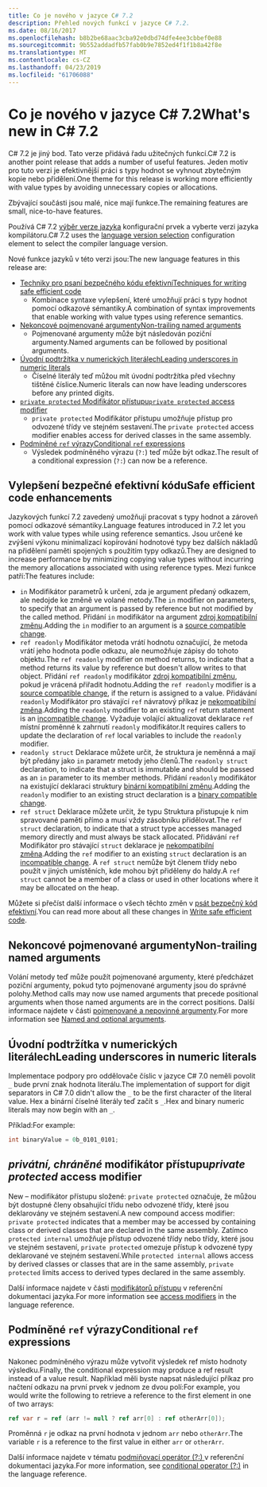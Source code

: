 ```yaml
---
title: Co je nového v jazyce C# 7.2
description: Přehled nových funkcí v jazyce C# 7.2.
ms.date: 08/16/2017
ms.openlocfilehash: b8b2be68aac3cba92e0dbd74dfe4ee3cbbef0e88
ms.sourcegitcommit: 9b552addadfb57fab0b9e7852ed4f1f1b8a42f8e
ms.translationtype: MT
ms.contentlocale: cs-CZ
ms.lasthandoff: 04/23/2019
ms.locfileid: "61706088"
---
```

# <a name="whats-new-in-c-72"></a><span data-ttu-id="eb907-103">Co je nového v jazyce C# 7.2</span><span class="sxs-lookup"><span data-stu-id="eb907-103">What's new in C# 7.2</span></span>

<span data-ttu-id="eb907-104">C# 7.2 je jiný bod. Tato verze přidává řadu užitečných funkcí.</span><span class="sxs-lookup"><span data-stu-id="eb907-104">C# 7.2 is another point release that adds a number of useful features.</span></span>
<span data-ttu-id="eb907-105">Jeden motiv pro tuto verzi je efektivnější práci s typy hodnot se vyhnout zbytečným kopie nebo přidělení.</span><span class="sxs-lookup"><span data-stu-id="eb907-105">One theme for this release is working more efficiently with value types by avoiding unnecessary copies or allocations.</span></span>

<span data-ttu-id="eb907-106">Zbývající součásti jsou malé, nice mají funkce.</span><span class="sxs-lookup"><span data-stu-id="eb907-106">The remaining features are small, nice-to-have features.</span></span>

<span data-ttu-id="eb907-107">Používá C# 7.2 [výběr verze jazyka](../language-reference/configure-language-version.md) konfigurační prvek a vyberte verzi jazyka kompilátoru.</span><span class="sxs-lookup"><span data-stu-id="eb907-107">C# 7.2 uses the [language version selection](../language-reference/configure-language-version.md) configuration element to select the compiler language version.</span></span>

<span data-ttu-id="eb907-108">Nové funkce jazyků v této verzi jsou:</span><span class="sxs-lookup"><span data-stu-id="eb907-108">The new language features in this release are:</span></span>

* [<span data-ttu-id="eb907-109">Techniky pro psaní bezpečného kódu efektivní</span><span class="sxs-lookup"><span data-stu-id="eb907-109">Techniques for writing safe efficient code</span></span>](#safe-efficient-code-enhancements)
  - <span data-ttu-id="eb907-110">Kombinace syntaxe vylepšení, které umožňují práci s typy hodnot pomocí odkazové sémantiky.</span><span class="sxs-lookup"><span data-stu-id="eb907-110">A combination of syntax improvements that enable working with value types using reference semantics.</span></span>
* [<span data-ttu-id="eb907-111">Nekoncové pojmenované argumenty</span><span class="sxs-lookup"><span data-stu-id="eb907-111">Non-trailing named arguments</span></span>](#non-trailing-named-arguments)
  - <span data-ttu-id="eb907-112">Pojmenované argumenty může být následován poziční argumenty.</span><span class="sxs-lookup"><span data-stu-id="eb907-112">Named arguments can be followed by positional arguments.</span></span>
* [<span data-ttu-id="eb907-113">Úvodní podtržítka v numerických literálech</span><span class="sxs-lookup"><span data-stu-id="eb907-113">Leading underscores in numeric literals</span></span>](#leading-underscores-in-numeric-literals)
  - <span data-ttu-id="eb907-114">Číselné literály teď můžou mít úvodní podtržítka před všechny tištěné číslice.</span><span class="sxs-lookup"><span data-stu-id="eb907-114">Numeric literals can now have leading underscores before any printed digits.</span></span>
* [<span data-ttu-id="eb907-115">`private protected` Modifikátor přístupu</span><span class="sxs-lookup"><span data-stu-id="eb907-115">`private protected` access modifier</span></span>](#private-protected-access-modifier)
  - <span data-ttu-id="eb907-116">`private protected` Modifikátor přístupu umožňuje přístup pro odvozené třídy ve stejném sestavení.</span><span class="sxs-lookup"><span data-stu-id="eb907-116">The `private protected` access modifier enables access for derived classes in the same assembly.</span></span>
* [<span data-ttu-id="eb907-117">Podmíněné `ref` výrazy</span><span class="sxs-lookup"><span data-stu-id="eb907-117">Conditional `ref` expressions</span></span>](#conditional-ref-expressions)
  - <span data-ttu-id="eb907-118">Výsledek podmíněného výrazu (`?:`) teď může být odkaz.</span><span class="sxs-lookup"><span data-stu-id="eb907-118">The result of a conditional expression (`?:`) can now be a reference.</span></span>

## <a name="safe-efficient-code-enhancements"></a><span data-ttu-id="eb907-119">Vylepšení bezpečné efektivní kódu</span><span class="sxs-lookup"><span data-stu-id="eb907-119">Safe efficient code enhancements</span></span>

<span data-ttu-id="eb907-120">Jazykových funkcí 7.2 zavedený umožňují pracovat s typy hodnot a zároveň pomocí odkazové sémantiky.</span><span class="sxs-lookup"><span data-stu-id="eb907-120">Language features introduced in 7.2 let you work with value types while using reference semantics.</span></span> <span data-ttu-id="eb907-121">Jsou určené ke zvýšení výkonu minimalizací kopírování hodnotové typy bez dalších nákladů na přidělení paměti spojených s použitím typy odkazů.</span><span class="sxs-lookup"><span data-stu-id="eb907-121">They are designed to increase performance by minimizing copying value types without incurring the memory allocations associated with using reference types.</span></span> <span data-ttu-id="eb907-122">Mezi funkce patří:</span><span class="sxs-lookup"><span data-stu-id="eb907-122">The features include:</span></span>

- <span data-ttu-id="eb907-123">`in` Modifikátor parametrů k určení, zda je argument předaný odkazem, ale nedojde ke změně ve volané metody.</span><span class="sxs-lookup"><span data-stu-id="eb907-123">The `in` modifier on parameters, to specify that an argument is passed by reference but not modified by the called method.</span></span> <span data-ttu-id="eb907-124">Přidání `in` modifikátor na argument [zdroj kompatibilní změnu](version-update-considerations.md#source-compatible-changes).</span><span class="sxs-lookup"><span data-stu-id="eb907-124">Adding the `in` modifier to an argument is a [source compatible change](version-update-considerations.md#source-compatible-changes).</span></span>
- <span data-ttu-id="eb907-125">`ref readonly` Modifikátor metoda vrátí hodnotu označující, že metoda vrátí jeho hodnota podle odkazu, ale neumožňuje zápisy do tohoto objektu.</span><span class="sxs-lookup"><span data-stu-id="eb907-125">The `ref readonly` modifier on method returns, to indicate that a method returns its value by reference but doesn't allow writes to that object.</span></span> <span data-ttu-id="eb907-126">Přidání `ref readonly` modifikátor [zdroj kompatibilní změnu](version-update-considerations.md#source-compatible-changes), pokud je vrácená přiřadit hodnotu.</span><span class="sxs-lookup"><span data-stu-id="eb907-126">Adding the `ref readonly` modifier is a [source compatible change](version-update-considerations.md#source-compatible-changes), if the return is assigned to a value.</span></span> <span data-ttu-id="eb907-127">Přidávání `readonly` Modifikátor pro stávající `ref` návratový příkaz je [nekompatibilní změna](version-update-considerations.md#incompatible-changes).</span><span class="sxs-lookup"><span data-stu-id="eb907-127">Adding the `readonly` modifier to an existing `ref` return statement is an [incompatible change](version-update-considerations.md#incompatible-changes).</span></span> <span data-ttu-id="eb907-128">Vyžaduje volající aktualizovat deklarace `ref` místní proměnné k zahrnutí `readonly` modifikátor.</span><span class="sxs-lookup"><span data-stu-id="eb907-128">It requires callers to update the declaration of `ref` local variables to include the `readonly` modifier.</span></span>
- <span data-ttu-id="eb907-129">`readonly struct` Deklarace můžete určit, že struktura je neměnná a mají být předány jako `in` parametr metody jeho členů.</span><span class="sxs-lookup"><span data-stu-id="eb907-129">The `readonly struct` declaration, to indicate that a struct is immutable and should be passed as an `in` parameter to its member methods.</span></span> <span data-ttu-id="eb907-130">Přidání `readonly` modifikátor na existující deklaraci struktury [binární kompatibilní změnu](version-update-considerations.md#binary-compatible-changes).</span><span class="sxs-lookup"><span data-stu-id="eb907-130">Adding the `readonly` modifier to an existing struct declaration is a [binary compatible change](version-update-considerations.md#binary-compatible-changes).</span></span>
- <span data-ttu-id="eb907-131">`ref struct` Deklarace můžete určit, že typu Struktura přistupuje k nim spravované paměti přímo a musí vždy zásobníku přidělovat.</span><span class="sxs-lookup"><span data-stu-id="eb907-131">The `ref struct` declaration, to indicate that a struct type accesses managed memory directly and must always be stack allocated.</span></span> <span data-ttu-id="eb907-132">Přidávání `ref` Modifikátor pro stávající `struct` deklarace je [nekompatibilní změna](version-update-considerations.md#incompatible-changes).</span><span class="sxs-lookup"><span data-stu-id="eb907-132">Adding the `ref` modifier to an existing `struct` declaration is an [incompatible change](version-update-considerations.md#incompatible-changes).</span></span> <span data-ttu-id="eb907-133">A `ref struct` nemůže být členem třídy nebo použít v jiných umístěních, kde mohou být přiděleny do haldy.</span><span class="sxs-lookup"><span data-stu-id="eb907-133">A `ref struct` cannot be a member of a class or used in other locations where it may be allocated on the heap.</span></span>

<span data-ttu-id="eb907-134">Můžete si přečíst další informace o všech těchto změn v [psát bezpečný kód efektivní](../write-safe-efficient-code.md).</span><span class="sxs-lookup"><span data-stu-id="eb907-134">You can read more about all these changes in [Write safe efficient code](../write-safe-efficient-code.md).</span></span>

## <a name="non-trailing-named-arguments"></a><span data-ttu-id="eb907-135">Nekoncové pojmenované argumenty</span><span class="sxs-lookup"><span data-stu-id="eb907-135">Non-trailing named arguments</span></span>

<span data-ttu-id="eb907-136">Volání metody teď může použít pojmenované argumenty, které předcházet poziční argumenty, pokud tyto pojmenované argumenty jsou do správné polohy.</span><span class="sxs-lookup"><span data-stu-id="eb907-136">Method calls may now use named arguments that precede positional arguments when those named arguments are in the correct positions.</span></span> <span data-ttu-id="eb907-137">Další informace najdete v části [pojmenované a nepovinné argumenty](../programming-guide/classes-and-structs/named-and-optional-arguments.md).</span><span class="sxs-lookup"><span data-stu-id="eb907-137">For more information see [Named and optional arguments](../programming-guide/classes-and-structs/named-and-optional-arguments.md).</span></span>

## <a name="leading-underscores-in-numeric-literals"></a><span data-ttu-id="eb907-138">Úvodní podtržítka v numerických literálech</span><span class="sxs-lookup"><span data-stu-id="eb907-138">Leading underscores in numeric literals</span></span>

<span data-ttu-id="eb907-139">Implementace podpory pro oddělovače číslic v jazyce C# 7.0 neměli povolit `_` bude první znak hodnota literálu.</span><span class="sxs-lookup"><span data-stu-id="eb907-139">The implementation of support for digit separators in C# 7.0 didn't allow the `_` to be the first character of the literal value.</span></span> <span data-ttu-id="eb907-140">Hex a binární číselné literály teď začít s `_`.</span><span class="sxs-lookup"><span data-stu-id="eb907-140">Hex and binary numeric literals may now begin with an `_`.</span></span>

<span data-ttu-id="eb907-141">Příklad:</span><span class="sxs-lookup"><span data-stu-id="eb907-141">For example:</span></span>

```csharp
int binaryValue = 0b_0101_0101;
```

## <a name="private-protected-access-modifier"></a><span data-ttu-id="eb907-142">_privátní, chráněné_ modifikátor přístupu</span><span class="sxs-lookup"><span data-stu-id="eb907-142">_private protected_ access modifier</span></span>

<span data-ttu-id="eb907-143">New – modifikátor přístupu složené: `private protected` označuje, že můžou být dostupné členy obsahující třídu nebo odvozené třídy, které jsou deklarovány ve stejném sestavení.</span><span class="sxs-lookup"><span data-stu-id="eb907-143">A new compound access modifier: `private protected` indicates that a member may be accessed by containing class or derived classes that are declared in the same assembly.</span></span> <span data-ttu-id="eb907-144">Zatímco `protected internal` umožňuje přístup odvozené třídy nebo třídy, které jsou ve stejném sestavení, `private protected` omezuje přístup k odvozené typy deklarované ve stejném sestavení.</span><span class="sxs-lookup"><span data-stu-id="eb907-144">While `protected internal` allows access by derived classes or classes that are in the same assembly, `private protected` limits access to derived types declared in the same assembly.</span></span>

<span data-ttu-id="eb907-145">Další informace najdete v části [modifikátorů přístupu](../language-reference/keywords/access-modifiers.md) v referenční dokumentaci jazyka.</span><span class="sxs-lookup"><span data-stu-id="eb907-145">For more information see [access modifiers](../language-reference/keywords/access-modifiers.md) in the language reference.</span></span>

## <a name="conditional-ref-expressions"></a><span data-ttu-id="eb907-146">Podmíněné `ref` výrazy</span><span class="sxs-lookup"><span data-stu-id="eb907-146">Conditional `ref` expressions</span></span>

<span data-ttu-id="eb907-147">Nakonec podmíněného výrazu může vytvořit výsledek ref místo hodnoty výsledku.</span><span class="sxs-lookup"><span data-stu-id="eb907-147">Finally, the conditional expression may produce a ref result instead of a value result.</span></span> <span data-ttu-id="eb907-148">Například měli byste napsat následující příkaz pro načtení odkazu na první prvek v jednom ze dvou polí:</span><span class="sxs-lookup"><span data-stu-id="eb907-148">For example, you would write the following to retrieve a reference to the first element in one of two arrays:</span></span>

```csharp
ref var r = ref (arr != null ? ref arr[0] : ref otherArr[0]);
```

<span data-ttu-id="eb907-149">Proměnná `r` je odkaz na první hodnota v jednom `arr` nebo `otherArr`.</span><span class="sxs-lookup"><span data-stu-id="eb907-149">The variable `r` is a reference to the first value in either `arr` or `otherArr`.</span></span>

<span data-ttu-id="eb907-150">Další informace najdete v tématu [podmiňovací operátor (?:) ](../language-reference/operators/conditional-operator.md) v referenční dokumentaci jazyka.</span><span class="sxs-lookup"><span data-stu-id="eb907-150">For more information, see [conditional operator (?:)](../language-reference/operators/conditional-operator.md) in the language reference.</span></span>

